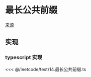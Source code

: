 # 最长公共前缀
[来源](https://leetcode.cn/problems/longest-common-prefix/)

## 实现

### typescript 实现

<<< @/leetcode/test/14.最长公共前缀.ts

